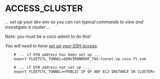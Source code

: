 # ACCESS_CLUSTER

_... set up your dev env so you can run typical commands to view and investigate a cluster ..._

Note: you must be a coco admin to do this!

*You will need to have [set up your SSH access](/SSH_README.md/)*.

        # ... if DYN address has been set up ...
        export FLEETCTL_TUNNEL=$ENVIRONMENT_TAG-tunnel.up.coco.ft.com

        # ... if DYN address not set up ...
        export FLEETCTL_TUNNEL=<PUBLIC IP OF ANY EC2 INSTANCE IN CLUSTER>

